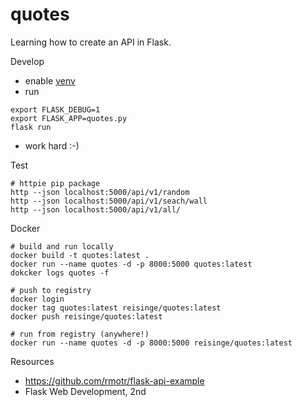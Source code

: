# quotes

Learning how to create an API in Flask.

Develop

* enable [venv](https://github.com/jreisinger/blog/blob/master/posts/python-venv.md)
* run

```
export FLASK_DEBUG=1
export FLASK_APP=quotes.py
flask run
```

* work hard :-)

Test

```
# httpie pip package
http --json localhost:5000/api/v1/random
http --json localhost:5000/api/v1/seach/wall
http --json localhost:5000/api/v1/all/
```

Docker

```
# build and run locally
docker build -t quotes:latest .
docker run --name quotes -d -p 8000:5000 quotes:latest
dokcker logs quotes -f

# push to registry
docker login
docker tag quotes:latest reisinge/quotes:latest
docker push reisinge/quotes:latest

# run from registry (anywhere!)
docker run --name quotes -d -p 8000:5000 reisinge/quotes:latest
```

Resources

* https://github.com/rmotr/flask-api-example
* Flask Web Development, 2nd
